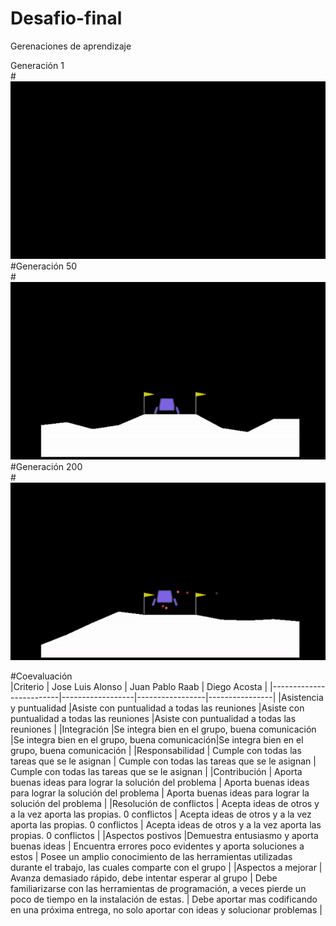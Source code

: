 # Desafio-final  
Gerenaciones de aprendizaje  

Generación 1  
#![alt text](imgs/generacion_1.gif)
#Generación 50  
#![alt text](imgs/generacion_50.gif)
#Generación 200  
#![alt text](imgs/generacion_200.gif)  

#Coevaluación  
|Criterio                 | Jose Luis Alonso | Juan Pablo Raab | Diego Acosta |
|-------------------------|------------------|-----------------|----------------|
|Asistencia y puntualidad |Asiste con puntualidad a todas las reuniones |Asiste con puntualidad a todas las reuniones |Asiste con puntualidad a todas las reuniones |
|Integración |Se integra bien en el grupo, buena comunicación |Se integra bien en el grupo, buena comunicación|Se integra bien en el grupo, buena comunicación |
|Responsabilidad | Cumple con todas las tareas que se le asignan | Cumple con todas las tareas que se le asignan | Cumple con todas las tareas que se le asignan |
|Contribución | Aporta buenas ideas para lograr la solución del problema | Aporta buenas ideas para lograr la solución del problema | Aporta buenas ideas para lograr la solución del problema |
|Resolución de conflictos | Acepta ideas de otros y a la vez aporta las propias. 0 conflictos | Acepta ideas de otros y a la vez aporta las propias. 0 conflictos | Acepta ideas de otros y a la vez aporta las propias. 0 conflictos |
|Aspectos postivos |Demuestra entusiasmo y aporta buenas ideas | Encuentra errores poco evidentes y aporta soluciones a estos | Posee un amplio conocimiento de las herramientas utilizadas durante el trabajo, las cuales comparte con el grupo |
|Aspectos a mejorar | Avanza demasiado rápido, debe intentar esperar al grupo | Debe familiarizarse con las herramientas de programación, a veces pierde un poco de tiempo en la instalación de estas.  | Debe aportar mas codificando en una próxima entrega, no solo aportar con ideas y solucionar problemas |
